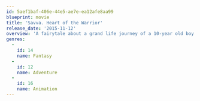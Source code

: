 ```yaml
---
id: 5aef1baf-406e-44e5-ae7e-ea12afe8aa99
blueprint: movie
title: 'Savva. Heart of the Warrior'
release_date: '2015-11-12'
overview: 'A fairytale about a grand life journey of a 10-year old boy Savva devoted to help his Mom and fellow village people to break free from the vicious hyenas.'
genres:
  -
    id: 14
    name: Fantasy
  -
    id: 12
    name: Adventure
  -
    id: 16
    name: Animation
---
```

